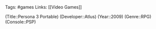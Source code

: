 Tags: #games
Links: [[Video Games]]

(Title::Persona 3 Portable)
(Developer::Atlus)
(Year::2009)
(Genre::RPG)
(Console::PSP)
